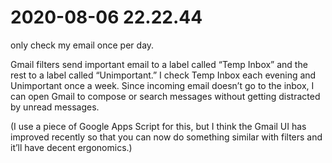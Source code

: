 # 2020-08-06 22.22.44
only check my email once per day.

Gmail filters send important email to a label called “Temp Inbox” and the rest to a label called “Unimportant.” I check Temp Inbox each evening and Unimportant once a week. Since incoming email doesn’t go to the inbox, I can open Gmail to compose or search messages without getting distracted by unread messages.

(I use a piece of Google Apps Script for this, but I think the Gmail UI has improved recently so that you can now do something similar with filters and it’ll have decent ergonomics.)

<!-- #Life -->

<!-- {BearID:1A40ADB9-3515-43F8-8446-16DB3BC09826-15756-000013032824A4B9} -->
